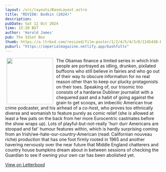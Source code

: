 ```yaml
---
layout: /src/layouts/BaseLayout.astro
title: "REVIEW: Bodkin (2024)"
description: 
pubDate: Sat 12 Oct 2024
time: 15:20 BST
author: 'Harold James'
pub: The Idiot Box
thumb: https://a.ltrbxd.com/resized/film-poster/1/2/4/5/4/3/8/1245438-bodkin-0-2000-0-3000-crop.jpg?v=e22b0462dc
puburl: "https://imperialmagazine.netlify.app/bashfultv"
---
```

<img src="https://a.ltrbxd.com/resized/film-poster/1/2/4/5/4/3/8/1245438-bodkin-0-2000-0-3000-crop.jpg?v=e22b0462dc" style="width:150px;height:auto;float:left;padding-right:10px;padding-left:5px;">

The Obamas finance a limited series in which Irish people are portrayed as idling, drunken, pixilated buffoons who still believe in fairies and who go out of their way to obscure information for no real reason other than to keep our plucky protagonists on their toes. Speaking of, our trisomic trio consists of a hardarse Dubliner journalist with a chequered past and a habit of going against the grain to get scoops, an imbecilic American true crime podcaster, and his airhead of a co-host, who proves too ethnically diverse and womanish to feature purely as comic relief (she is allowed at least a few pats on the back from her more Eurocentric castmates before the show wraps up). Lots of playful-but-not-really 'hurr durr Americans are stoopad and fat' humour features within, which is hardly surprising coming from an Irish/we-hate-our-country-American (read: Californian nouveau riche) production that has one foot firmly rooted in 1965 and another havering nervously over the near future that Middle England chatterers and country house bumpkins dream about in between sessions of checking the Guardian to see if owning your own car has been abolished yet.

<a href="https://letterboxd.com/for_you_bruce/film/bodkin/" target="_blank" rel="noopener noreferrer">View on Letterboxd</a>